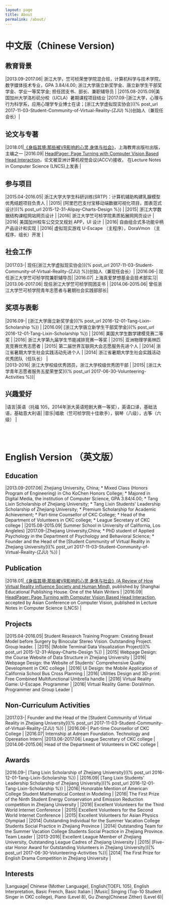 ```yaml
---
layout: page
title: About
permalink: /about/
---
```


# **中文版（Chinese Version)**

## 教育背景

|2013.09-2017.06| 浙江大学，竺可桢荣誉学院混合班，计算机科学与技术学院，数字媒体技术专业，GPA 3.84/4.00; 浙江大学唐立新奖学金、唐立新学生干部奖学金、学业一等奖学金; 担任团支书、部长、兼职辅导员 |
|2015.08-2015.09|美国加州大学洛杉矶分校（UCLA）暑期课程项目结业
|2017.09-|浙江大学，心理与行为科学系，应用心理学专业博士在读；[浙江大学虚拟现实协会]({% post_url 2017-11-03-Student-Community-of-Virtual-Reality-(ZJU) %})创始人（兼现任会长）|


## 论文与专著

|2018.01|[《身临其境:那些被VR影响的心灵,身体与社会》](http://www.seph.com.cn/BookDetail.aspx?Id=806)，上海教育出版社出版，主编之一
|2016.09| [HeadPager: Page Turning with Computer Vision Based Head Interaction](https://link.springer.com/chapter/10.1007/978-3-319-54526-4_19)，论文被亚洲计算机视觉会议(ACCV)接收， 在Lecture Notes in Computer Science (LNCS)上发表 |


## 参与项目

|2015.04-2016.05| 浙江大学大学生科研训练(SRTP)：计算机辅助构建乳腺模型优秀结题项目负责人 |
|2015| [阿里巴巴支付宝移动端数据可视化项目，图表范式设计]({% post_url 2015-12-31-Alipay-Charts-Design %}) |
|2015| 浙江大学数据结构课程网站网页设计 | 
|2016| 浙江大学竺可桢学院素质拓展网网页设计 |
|2016| 美国加州校车公交交叉规划 APP，UI 设计 |
|2016| 自由组合式多功能伞柄产品设计和实现 |
|2016| 虚拟现实游戏  U-Escape （主程序），DoraVmon （主程序、组长）开发 |

## 社会工作

|2017.03-| 现任[浙江大学虚拟现实协会]({% post_url 2017-11-03-Student-Community-of-Virtual-Reality-(ZJU) %})创始人（兼现任会长）| 
|2016.06-| 现任浙江大学竺可桢学院兼职辅导员| 
|2016.07| 上海真爱梦想基金会技术部实习|
|2013.06-2017.06| 现任浙江大学竺可桢学院团支书 |
|2014.06-2015.06| 曾任浙江大学竺可桢学院青年志愿者与暑期社会实践部部长| 


## 奖项与表彰

|2016.09-| [浙江大学唐立新奖学金]({% post_url 2016-12-01-Tang-Lixin-Scholarship %}) |
|2016.09| [浙江大学唐立新学生干部奖学金]({% post_url 2016-12-01-Tang-Lixin-Scholarship %}) |
|2016| 美国大学生数学建模竞赛二等奖 |
|2016| 浙江大学第九届学生节能减排竞赛一等奖 |
|2015| 亚洲物理学奥林匹克竞赛优秀志愿者 |
|2015| 第二届世界互联网大会志愿服务先进个人 |
|2014| 浙江省暑期大学生社会实践活动先进个人 |
|2014| 浙江省暑期大学生社会实践活动优秀团队（任队长） |   
|2013-2016| 浙江大学校级优秀团员，浙江大学校级优秀团干部 |
|2015| [浙江大学青年志愿者服务五星荣誉奖]({% post_url 2017-06-30-Volunteering-Activities %})|

## 兴趣爱好

|语言|英语（托福 105，2014年浙大英语短剧大赛一等奖），英语口译，基础法语，基础意大利语|
|音乐|唱歌（竺可桢学院十佳歌手），钢琴（八级），古筝（六级） |

<br/>
<br/>


# **English Version （英文版）**

## Education

|2013.09-2017.06| Zhejiang University, China; * Mixed Class (Honors Program of Engineering) in Cho KoChen Honors College; * Majored in Digital Media, the institution of Computer Science, GPA 3.84/4.00; * Tang Lixin Scholarship of Zhejiang University; * Tang Lixin Students' Leadership Scholarship of Zhejiang University; * Premium Scholarship for Academic Achievement; * Part-time Counsellor of CKC College; * Head of the Department of Volunteers in CKC college; * League Secretary of CKC college |
|2015.08-2015.09| Summer School in University of California, Los Angleles)
|2017.09-|Zhejiang University,China; * PhD student of Applied Psychology in the Department of Psychology and Behavioral Science; * Founder and the Head of the [Student Community of Virtual Reality in Zhejiang University]({% post_url 2017-11-03-Student-Community-of-Virtual-Reality-(ZJU) %}) |

## Publication

|2018.01|[《身临其境:那些被VR影响的心灵,身体与社会》(A Review of How Virtual Reality influence Society and Human Mind)](http://www.seph.com.cn/BookDetail.aspx?Id=806), published by Shanghai Educational Publishing House. One of the Main Writers |
|2016.09| [HeadPager: Page Turning with Computer Vision Based Head Interaction](https://link.springer.com/chapter/10.1007/978-3-319-54526-4_19), accepted by Asian Conference on Computer Vision, published in Lecture Notes in Computer Science (LNCS) |

## Projects

|2015.04-2016.05| Student Research Training Program: Creating Breast Model before Surgery by Binocular Stereo Vision. Outstanding Project. Group leader. |
|2015| [Mobile Terminal Data Visualization Project]({% post_url 2015-12-31-Alipay-Charts-Design %}) |
|2015| Webpage Design: the Course Website of Data Structure in Zhejiang University | 
|2016| Webpage Design: the Website of Students' Comprehensive Quality Development in CKC college |
|2016| UI Design: the Mobile Application of California School Bus Cross Planning |
|2016| Utilities Design and 3D-print:  Free Combined Multifunctional Umbrella handle |
|2016| Virtual Reality Game: U-Escape. Programmer |
|2016| Virtual Reality Game: DoraVmon. Programmer and Group Leader |

## Non-Curriculum Activities

|2017.03-| Founder and the Head of the [Student Community of Virtual Reality in Zhejiang University]({% post_url 2017-11-03-Student-Community-of-Virtual-Reality-(ZJU) %}) | 
|2016.06-| Part-time Counsellor of CKC College | 
|2016.07| Internship at Adream Foundation. Technology and Opereation Intern|
|2013.06-2017.06| League Secretary of CKC college |
|2014.06-2015.06| Head of the Department of Volunteers in CKC college | 


## Awards

|2016.09-| [Tang Lixin Scholarship of Zhejiang University]({% post_url 2016-12-01-Tang-Lixin-Scholarship %}) |
|2016.09| [Tang Lixin Students' Leadership Scholarship of Zhejiang University]({% post_url 2016-12-01-Tang-Lixin-Scholarship %}) |
|2016| Honorable Mention of American College Student Mathematical Contest in Modeling |
|2016| The First Prize of the Ninth Student Energy Conservation and Emission Reduction competition in Zhejiang University |
|2016| Excellent Volunteers for the Third World Internet Conference |
|2015| Excellent Volunteers for the Second World Internet Conference |
|2015| Excellent Volunteers for Asian Physics Olympiad |
|2014| Outstanding Individual for the Summer Vacation College Students Social Practice in Zhejiang Province |
|2014| Outstanding Team for the Summer Vacation College Students Social Practice in Zhejiang Province. Team Leader | 
|2013-2016| Excellent League Member of Zhejiang University, Outstanding League Cadres of Zhejiang University |
|2015| [Five-star Honor Award for Outstanding Volunteers in Zhejiang University]({% post_url 2017-06-30-Volunteering-Activities %})|
|2014| The First Prize for English Drama Competition in Zhejiang University |


## Interests

|Language| Chinese (Mother Language), English(TOEFL 105), English Interpretation, Basic French, Basic Italian |
|Music| Singing (Top-10 Student Singer in CKC college), Piano (Level 8), Gu Zheng(Chinese Zither) (Level 6)|





